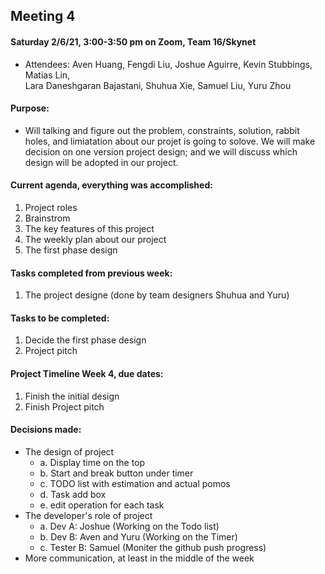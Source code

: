 ## Meeting 4  

#### Saturday 2/6/21, 3:00-3:50 pm on Zoom, Team 16/Skynet     
  - Attendees: Aven Huang, Fengdi Liu, Joshue Aguirre, Kevin Stubbings, Matias Lin,    
    Lara Daneshgaran Bajastani, Shuhua Xie, Samuel Liu, Yuru Zhou

#### Purpose: 
  - Will talking and figure out the problem, constraints, solution, rabbit holes, and limiatation about our projet is going to solove. We will make decision on one version project design; and we will discuss which design will be adopted in our project.   
   

#### Current agenda, everything was accomplished:     
   1. Project roles
   2. Brainstrom
   3. The key features of this project
   4. The weekly plan about our project
   5. The first phase design


#### Tasks completed from previous week: 
   1. The project designe (done by team designers Shuhua and Yuru)
 
#### Tasks to be completed:    
   1. Decide the first phase design 
   2. Project pitch

#### Project Timeline Week 4, due dates:    
   1. Finish the initial design
   2. Finish Project pitch

#### Decisions made:   
  - The design of project
     * a. Display time on the top
     * b. Start and break button under timer
     * c. TODO list with estimation and actual pomos
     * d. Task add box
     * e. edit operation for each task
  - The developer's role of project  
     * a. Dev A: Joshue (Working on the Todo list)
     * b. Dev B: Aven and Yuru (Working on the Timer)
     * c. Tester B: Samuel (Moniter the github push progress)
  - More communication, at least in the middle of the week
